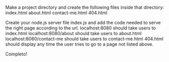 Make a project directory and create the following files inside that directory:
index.html
about.html
contact-me.html
404.html



Create your node.js server file index.js and add the code needed to serve the right page according to the url.
localhost:8080 should take users to index.html
localhost:8080/about should take users to about.html
localhost:8080/contact-me should take users to contact-me.html
404.html should display any time the user tries to go to a page not listed above.




Completo!